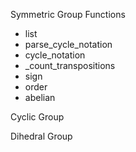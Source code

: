 Symmetric Group Functions
* list
* parse_cycle_notation
* cycle_notation
* _count_transpositions
* sign
* order
* abelian

Cyclic Group

Dihedral Group